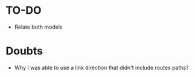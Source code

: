 # TO-DO

- Relate both models

# Doubts

- Why I was able to use a link direction that didn't include routes paths?